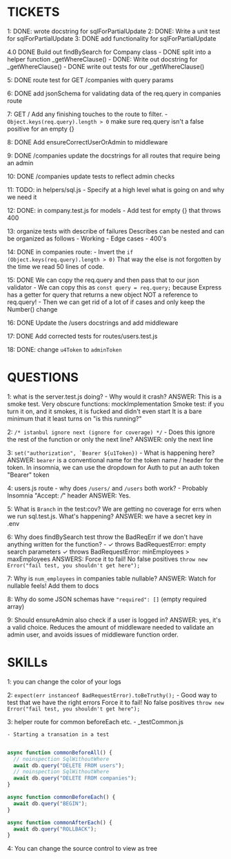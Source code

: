 # TICKETS
1: DONE: wrote docstring for sqlForPartialUpdate
2: DONE: Write a unit test for sqlForPartialUpdate
3: DONE add functionality for sqlForPartialUpdate

4.0 DONE Build out findBySearch for Company class
    - DONE split into a helper function _getWhereClause()
    - DONE: Write out docstring for _getWhereClause()
    - DONE write out tests for our _getWhereClause()

5: DONE route test for GET /companies with query params

6: DONE add jsonSchema for validating data of the req.query in companies route

7: GET / Add any finishing touches to the route to filter.
    - `Object.keys(req.query).length > 0` make sure req.query isn't a false positive for
    an empty {}

8: DONE Add ensureCorrectUserOrAdmin to middleware

9: DONE /companies update the docstrings for all routes that require being an admin

10: DONE /companies update tests to reflect admin checks

11: TODO: in helpers/sql.js
    - Specify at a high level what is going on and why we need it

12: DONE: in company.test.js for models
    - Add test for empty {} that throws 400

13: organize tests with describe of failures
    Describes can be nested and can be organized as follows
    - Working
    - Edge cases
    - 400's

14: DONE in companies route:
    - Invert the `if (Object.keys(req.query).length > 0)`
    That way the else is not forgotten by the time we read 50 lines of code.

15: DONE We can copy the req.query and then pass that to our json validator
    - We can copy this as `const query = req.query;`
    because Express has a getter for query that returns a new object NOT a reference to req.query!
    - Then we can get rid of a lot of if cases and only keep the Number() change

16: DONE Update the /users docstrings and add middleware

17: DONE Add corrected tests for routes/users.test.js

18: DONE: change `u4Token` to `adminToken`


# QUESTIONS
1: what is the server.test.js doing?
    - Why would it crash?
    ANSWER: This is a smoke test. Very obscure functions: mockImplementation
        Smoke test: if you turn it on, and it smokes, it is fucked and didn't even start
        It is a bare minimum that it least turns on "is this running?"

2: `/* istanbul ignore next (ignore for coverage) */`
    - Does this ignore the rest of the function or only the next line?
     ANSWER: only the next line

3: ```set("authorization", `Bearer ${u1Token})```
    - What is happening here?
    ANSWER: `bearer` is a conventional name for the token name / header for the token.
    In insomnia, we can use the dropdown for Auth to put an auth token "Bearer" token

4: users.js route
    - why does `/users/` and `/users` both work?
      - Probably Insomnia "Accept: */*" header
      ANSWER: Yes.

5: What is `Branch` in the test:cov?
    We are getting no coverage for errs when we run sql.test.js. What's happening?
    ANSWER: we have a secret key in .env

6: Why does findBySearch test throw the BadReqErr if we don't have anything written
    for the function?
        -  ✓ throws BadRequestError: empty search parameters
            ✓ throws BadRequestError: minEmployees > maxEmployees
        ANSWERS:  Force it to fail! No false positives
        `throw new Error("fail test, you shouldn't get here");`

7: Why is `num_employees` in companies table nullable?
    ANSWER: Watch for nullable feels! Add them to docs

8: Why do some JSON schemas have `"required": []` (empty required array)

9: Should ensureAdmin also check if a user is logged in?
    ANSWER: yes, it's a valid choice. Reduces the amount of middleware needed
    to validate an admin user, and avoids issues of middleware function order.


# SKILLs
1: you can change the color of your logs

2: `expect(err instanceof BadRequestError).toBeTruthy();`
    - Good way to test that we have the right errors
    Force it to fail! No false positives
    `throw new Error("fail test, you shouldn't get here");`

3: helper route for common beforeEach etc.
    - _testCommon.js

    - Starting a transation in a test
``` js

async function commonBeforeAll() {
  // noinspection SqlWithoutWhere
  await db.query("DELETE FROM users");
  // noinspection SqlWithoutWhere
  await db.query("DELETE FROM companies");
}

async function commonBeforeEach() {
  await db.query("BEGIN");
}

async function commonAfterEach() {
  await db.query("ROLLBACK");
}
```

4: You can change the source control to view as tree